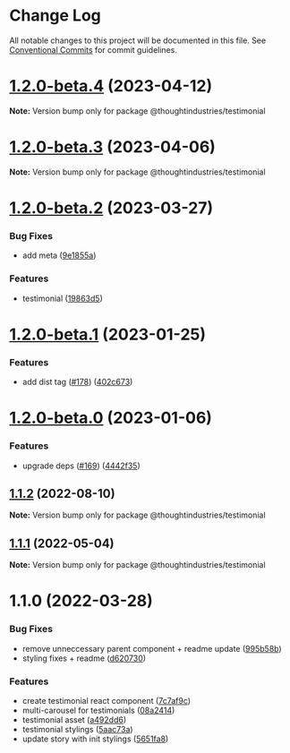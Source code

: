 # Change Log

All notable changes to this project will be documented in this file.
See [Conventional Commits](https://conventionalcommits.org) for commit guidelines.

# [1.2.0-beta.4](https://github.com/thoughtindustries/helium/compare/@thoughtindustries/testimonial@1.2.0-beta.2...@thoughtindustries/testimonial@1.2.0-beta.4) (2023-04-12)

**Note:** Version bump only for package @thoughtindustries/testimonial





# [1.2.0-beta.3](https://github.com/thoughtindustries/helium/compare/@thoughtindustries/testimonial@1.2.0-beta.2...@thoughtindustries/testimonial@1.2.0-beta.3) (2023-04-06)

**Note:** Version bump only for package @thoughtindustries/testimonial





# [1.2.0-beta.2](https://github.com/thoughtindustries/helium/compare/@thoughtindustries/testimonial@1.2.0-beta.1...@thoughtindustries/testimonial@1.2.0-beta.2) (2023-03-27)


### Bug Fixes

* add meta ([9e1855a](https://github.com/thoughtindustries/helium/commit/9e1855a035237e4005cb4cfeca0a62983c7d079e))


### Features

* testimonial ([19863d5](https://github.com/thoughtindustries/helium/commit/19863d534861abfb64ee408e3df78403bdf624c5))





# [1.2.0-beta.1](https://github.com/thoughtindustries/helium/compare/@thoughtindustries/testimonial@1.2.0-beta.0...@thoughtindustries/testimonial@1.2.0-beta.1) (2023-01-25)


### Features

* add dist tag ([#178](https://github.com/thoughtindustries/helium/issues/178)) ([402c673](https://github.com/thoughtindustries/helium/commit/402c67371b68a72d488c977701551b8a91ef5959))





# [1.2.0-beta.0](https://github.com/thoughtindustries/helium/compare/@thoughtindustries/testimonial@1.1.2...@thoughtindustries/testimonial@1.2.0-beta.0) (2023-01-06)


### Features

* upgrade deps ([#169](https://github.com/thoughtindustries/helium/issues/169)) ([4442f35](https://github.com/thoughtindustries/helium/commit/4442f35f6013119bb5e9baf154bdab9a3583b543))





## [1.1.2](https://github.com/thoughtindustries/helium/compare/@thoughtindustries/testimonial@1.1.1...@thoughtindustries/testimonial@1.1.2) (2022-08-10)

**Note:** Version bump only for package @thoughtindustries/testimonial





## [1.1.1](https://github.com/thoughtindustries/helium/compare/@thoughtindustries/testimonial@1.1.0...@thoughtindustries/testimonial@1.1.1) (2022-05-04)

**Note:** Version bump only for package @thoughtindustries/testimonial





# 1.1.0 (2022-03-28)


### Bug Fixes

* remove unneccessary parent component + readme update ([995b58b](https://github.com/thoughtindustries/helium/commit/995b58b25de491a47a06be308486cfc41fb494d1))
* styling fixes + readme ([d620730](https://github.com/thoughtindustries/helium/commit/d62073040e176319743b082e680b659a181939ca))


### Features

* create testimonial react component ([7c7af9c](https://github.com/thoughtindustries/helium/commit/7c7af9c4647eeb7b0d2803b7a6b54ed257aa81f1))
* multi-carousel for testimonials ([08a2414](https://github.com/thoughtindustries/helium/commit/08a2414ff7a52c3f8e3f8eaef30b4a385820e7f9))
* testimonial asset ([a492dd6](https://github.com/thoughtindustries/helium/commit/a492dd6d2b67ba923db591c796d0fb5900970b5a))
* testimonial stylings ([5aac73a](https://github.com/thoughtindustries/helium/commit/5aac73a26bf895cf4fd07f2510c803c3239bdf93))
* update story with init stylings ([5651fa8](https://github.com/thoughtindustries/helium/commit/5651fa8b6df11f58e604d9ffef287f1978f7aa1b))
